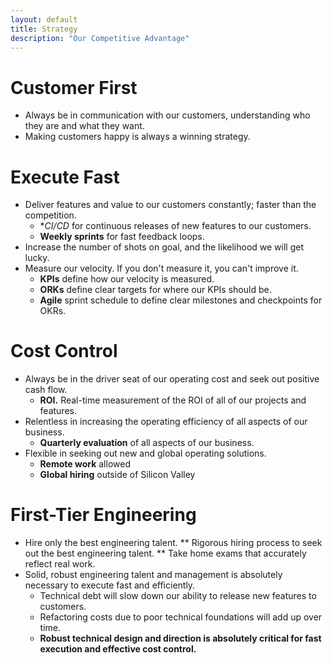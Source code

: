 ```yaml
---
layout: default
title: Strategy
description: "Our Competitive Advantage"
---
```


# Customer First
* Always be in communication with our customers, understanding who they are and what they want. 
* Making customers happy is always a winning strategy.

# Execute Fast
* Deliver features and value to our customers constantly; faster than the competition.
	* **CI/CD* for continuous releases of new features to our customers.
	* **Weekly sprints** for fast feedback loops.
* Increase the number of shots on goal, and the likelihood we will get lucky.
* Measure our velocity. If you don't measure it, you can't improve it.
	* **KPIs** define how our velocity is measured.
	* **ORKs** define clear targets for where our KPIs should be.
	* **Agile** sprint schedule to define clear milestones and checkpoints for OKRs.

# Cost Control
* Always be in the driver seat of our operating cost and seek out positive cash flow.
	* **ROI.** Real-time measurement of the ROI of all of our projects and features.
* Relentless in increasing the operating efficiency of all aspects of our business.
	* **Quarterly evaluation** of all aspects of our business.
* Flexible in seeking out new and global operating solutions.
	* **Remote work** allowed
	* **Global hiring** outside of Silicon Valley

# First-Tier Engineering
* Hire only the best engineering talent.
	** Rigorous hiring process to seek out the best engineering talent.
	** Take home exams that accurately reflect real work.
* Solid, robust engineering talent and management is absolutely necessary to execute fast and efficiently.
	* Technical debt will slow down our ability to release new features to customers.
	* Refactoring costs due to poor technical foundations will add up over time.
	* **Robust technical design and direction is absolutely critical for fast execution and effective cost control.**